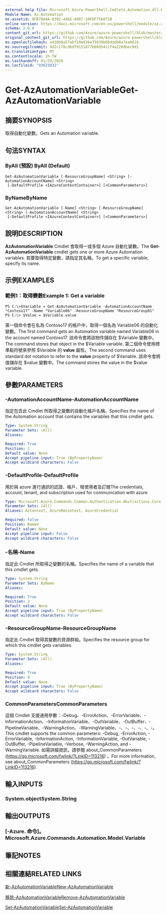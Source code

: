 ```yaml
---
external help file: Microsoft.Azure.PowerShell.Cmdlets.Automation.dll-Help.xml
Module Name: Az.Automation
ms.assetid: 8FB78A4A-8392-44EE-A907-10FDF756071B
online version: https://docs.microsoft.com/en-us/powershell/module/az.automation/get-azautomationvariable
schema: 2.0.0
content_git_url: https://github.com/Azure/azure-powershell/blob/master/src/Automation/Automation/help/Get-AzAutomationVariable.md
original_content_git_url: https://github.com/Azure/azure-powershell/blob/master/src/Automation/Automation/help/Get-AzAutomationVariable.md
ms.openlocfilehash: a430b8a57abf19e036a75039b6bdddb8a7ea0d16
ms.sourcegitcommit: 4d2c178cd6df9151877b08d54c1f4a228dbec9d1
ms.translationtype: MT
ms.contentlocale: zh-TW
ms.lasthandoff: 01/29/2020
ms.locfileid: "93623032"
---
```

# <span data-ttu-id="70a69-101">Get-AzAutomationVariable</span><span class="sxs-lookup"><span data-stu-id="70a69-101">Get-AzAutomationVariable</span></span>

## <span data-ttu-id="70a69-102">摘要</span><span class="sxs-lookup"><span data-stu-id="70a69-102">SYNOPSIS</span></span>
<span data-ttu-id="70a69-103">取得自動化變數。</span><span class="sxs-lookup"><span data-stu-id="70a69-103">Gets an Automation variable.</span></span>

## <span data-ttu-id="70a69-104">句法</span><span class="sxs-lookup"><span data-stu-id="70a69-104">SYNTAX</span></span>

### <span data-ttu-id="70a69-105">ByAll (預設) </span><span class="sxs-lookup"><span data-stu-id="70a69-105">ByAll (Default)</span></span>
```
Get-AzAutomationVariable [-ResourceGroupName] <String> [-AutomationAccountName] <String>
 [-DefaultProfile <IAzureContextContainer>] [<CommonParameters>]
```

### <span data-ttu-id="70a69-106">ByName</span><span class="sxs-lookup"><span data-stu-id="70a69-106">ByName</span></span>
```
Get-AzAutomationVariable [-Name] <String> [-ResourceGroupName] <String> [-AutomationAccountName] <String>
 [-DefaultProfile <IAzureContextContainer>] [<CommonParameters>]
```

## <span data-ttu-id="70a69-107">說明</span><span class="sxs-lookup"><span data-stu-id="70a69-107">DESCRIPTION</span></span>
<span data-ttu-id="70a69-108">**AzAutomationVariable** Cmdlet 會取得一或多個 Azure 自動化變數。</span><span class="sxs-lookup"><span data-stu-id="70a69-108">The **Get-AzAutomationVariable** cmdlet gets one or more Azure Automation variables.</span></span>
<span data-ttu-id="70a69-109">若要取得特定變數，請指定其名稱。</span><span class="sxs-lookup"><span data-stu-id="70a69-109">To get a specific variable, specify its name.</span></span>

## <span data-ttu-id="70a69-110">示例</span><span class="sxs-lookup"><span data-stu-id="70a69-110">EXAMPLES</span></span>

### <span data-ttu-id="70a69-111">範例1：取得變數</span><span class="sxs-lookup"><span data-stu-id="70a69-111">Example 1: Get a variable</span></span>
```
PS C:\>$Variable = Get-AzAutomationVariable -AutomationAccountName "Contoso17" -Name "Variable06" -ResourceGroupName "ResourceGroup01"
PS C:\> $Value = $Variable.value
```

<span data-ttu-id="70a69-112">第一個命令會在名為 Contoso17 的帳戶中，取得一個名為 Variable06 的自動化變數。</span><span class="sxs-lookup"><span data-stu-id="70a69-112">The first command gets an Automation variable named Variable06 in the account named Contoso17.</span></span>
<span data-ttu-id="70a69-113">該命令會將該物件儲存在 $Variable 變數中。</span><span class="sxs-lookup"><span data-stu-id="70a69-113">The command stores that object in the $Variable variable.</span></span>
<span data-ttu-id="70a69-114">第二個命令使用標準點符號來參照 $Variable 的 **value** 屬性。</span><span class="sxs-lookup"><span data-stu-id="70a69-114">The second command uses standard dot notation to refer to the **value** property of $Variable.</span></span>
<span data-ttu-id="70a69-115">該命令會將值儲存在 $value 變數中。</span><span class="sxs-lookup"><span data-stu-id="70a69-115">The command stores the value in the $value variable.</span></span>

## <span data-ttu-id="70a69-116">參數</span><span class="sxs-lookup"><span data-stu-id="70a69-116">PARAMETERS</span></span>

### <span data-ttu-id="70a69-117">-AutomationAccountName</span><span class="sxs-lookup"><span data-stu-id="70a69-117">-AutomationAccountName</span></span>
<span data-ttu-id="70a69-118">指定包含此 Cmdlet 所取得之變數的自動化帳戶名稱。</span><span class="sxs-lookup"><span data-stu-id="70a69-118">Specifies the name of the Automation account that contains the variables that this cmdlet gets.</span></span>

```yaml
Type: System.String
Parameter Sets: (All)
Aliases:

Required: True
Position: 1
Default value: None
Accept pipeline input: True (ByPropertyName)
Accept wildcard characters: False
```

### <span data-ttu-id="70a69-119">-DefaultProfile</span><span class="sxs-lookup"><span data-stu-id="70a69-119">-DefaultProfile</span></span>
<span data-ttu-id="70a69-120">用於與 azure 進行通訊的認證、帳戶、租使用者及訂閱</span><span class="sxs-lookup"><span data-stu-id="70a69-120">The credentials, account, tenant, and subscription used for communication with azure</span></span>

```yaml
Type: Microsoft.Azure.Commands.Common.Authentication.Abstractions.Core.IAzureContextContainer
Parameter Sets: (All)
Aliases: AzContext, AzureRmContext, AzureCredential

Required: False
Position: Named
Default value: None
Accept pipeline input: False
Accept wildcard characters: False
```

### <span data-ttu-id="70a69-121">-名稱</span><span class="sxs-lookup"><span data-stu-id="70a69-121">-Name</span></span>
<span data-ttu-id="70a69-122">指定此 Cmdlet 所取得之變數的名稱。</span><span class="sxs-lookup"><span data-stu-id="70a69-122">Specifies the name of a variable that this cmdlet gets.</span></span>

```yaml
Type: System.String
Parameter Sets: ByName
Aliases:

Required: True
Position: 2
Default value: None
Accept pipeline input: True (ByPropertyName)
Accept wildcard characters: False
```

### <span data-ttu-id="70a69-123">-ResourceGroupName</span><span class="sxs-lookup"><span data-stu-id="70a69-123">-ResourceGroupName</span></span>
<span data-ttu-id="70a69-124">指定此 Cmdlet 取得其變數的資源群組。</span><span class="sxs-lookup"><span data-stu-id="70a69-124">Specifies the resource group for which this cmdlet gets variables.</span></span>

```yaml
Type: System.String
Parameter Sets: (All)
Aliases:

Required: True
Position: 0
Default value: None
Accept pipeline input: True (ByPropertyName)
Accept wildcard characters: False
```

### <span data-ttu-id="70a69-125">CommonParameters</span><span class="sxs-lookup"><span data-stu-id="70a69-125">CommonParameters</span></span>
<span data-ttu-id="70a69-126">這個 Cmdlet 支援通用參數：-Debug、-ErrorAction、-ErrorVariable、-InformationAction、-InformationVariable、-OutVariable、-OutBuffer、-PipelineVariable、-WarningAction、-WarningVariable、-、-、-、-、-、-。</span><span class="sxs-lookup"><span data-stu-id="70a69-126">This cmdlet supports the common parameters: -Debug, -ErrorAction, -ErrorVariable, -InformationAction, -InformationVariable, -OutVariable, -OutBuffer, -PipelineVariable, -Verbose, -WarningAction, and -WarningVariable.</span></span> <span data-ttu-id="70a69-127">如需詳細資訊，請參閱 about_CommonParameters (https://go.microsoft.com/fwlink/?LinkID=113216) 。</span><span class="sxs-lookup"><span data-stu-id="70a69-127">For more information, see about_CommonParameters (https://go.microsoft.com/fwlink/?LinkID=113216).</span></span>

## <span data-ttu-id="70a69-128">輸入</span><span class="sxs-lookup"><span data-stu-id="70a69-128">INPUTS</span></span>

### <span data-ttu-id="70a69-129">System.object</span><span class="sxs-lookup"><span data-stu-id="70a69-129">System.String</span></span>

## <span data-ttu-id="70a69-130">輸出</span><span class="sxs-lookup"><span data-stu-id="70a69-130">OUTPUTS</span></span>

### <span data-ttu-id="70a69-131">[-Azure. 命令]。</span><span class="sxs-lookup"><span data-stu-id="70a69-131">Microsoft.Azure.Commands.Automation.Model.Variable</span></span>

## <span data-ttu-id="70a69-132">筆記</span><span class="sxs-lookup"><span data-stu-id="70a69-132">NOTES</span></span>

## <span data-ttu-id="70a69-133">相關連結</span><span class="sxs-lookup"><span data-stu-id="70a69-133">RELATED LINKS</span></span>

[<span data-ttu-id="70a69-134">新-AzAutomationVariable</span><span class="sxs-lookup"><span data-stu-id="70a69-134">New-AzAutomationVariable</span></span>](./New-AzAutomationVariable.md)

[<span data-ttu-id="70a69-135">移除-AzAutomationVariable</span><span class="sxs-lookup"><span data-stu-id="70a69-135">Remove-AzAutomationVariable</span></span>](./Remove-AzAutomationVariable.md)

[<span data-ttu-id="70a69-136">Set-AzAutomationVariable</span><span class="sxs-lookup"><span data-stu-id="70a69-136">Set-AzAutomationVariable</span></span>](./Set-AzAutomationVariable.md)


